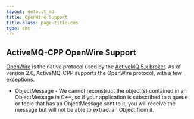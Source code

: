 ```yaml
---
layout: default_md
title: OpenWire Support
title-class: page-title-cms
type: cms
---
```


## ActiveMQ-CPP OpenWire Support

[OpenWire](http://activemq.apache.org/openwire.html) is the native protocol used by the [ActiveMQ 5.x broker](http://activemq.apache.org/). As of version 2.0, ActiveMQ-CPP supports the OpenWire protocol, with a few exceptions.

* ObjectMessage - We cannot reconstruct the object(s) contained in an ObjectMessage in C++, so if your application is subscribed to a queue or topic that has an ObjectMessage sent to it, you will receive the message but will not be able to extract an Object from it.
